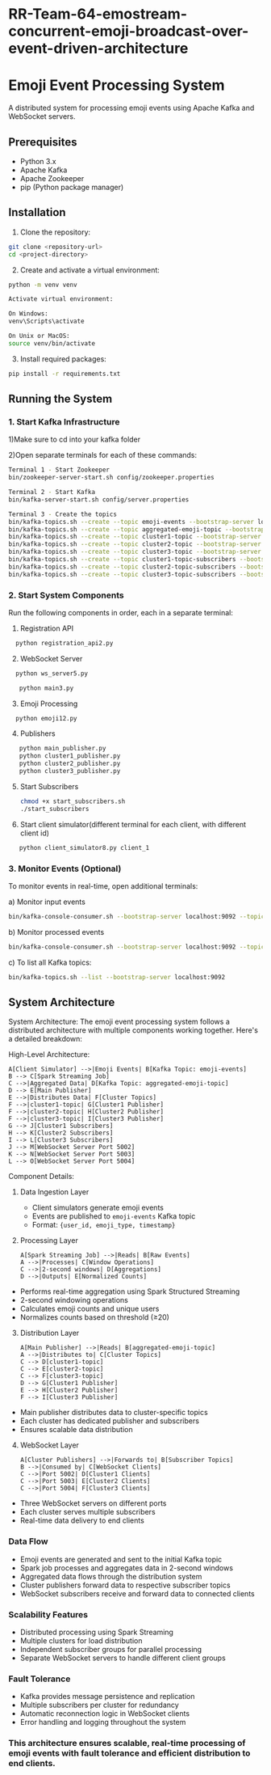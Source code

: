# RR-Team-64-emostream-concurrent-emoji-broadcast-over-event-driven-architecture




# Emoji Event Processing System

A distributed system for processing emoji events using Apache Kafka and WebSocket servers.

## Prerequisites

- Python 3.x
- Apache Kafka
- Apache Zookeeper
- pip (Python package manager)

## Installation

1. Clone the repository:

```bash
git clone <repository-url>
cd <project-directory>
```

2. Create and activate a virtual environment:

```bash
python -m venv venv

Activate virtual environment:

On Windows:
venv\Scripts\activate

On Unix or MacOS:
source venv/bin/activate
```

3. Install required packages:

```bash
pip install -r requirements.txt

```

## Running the System

### 1. Start Kafka Infrastructure
1)Make sure to cd into your kafka folder

2)Open separate terminals for each of these commands:
```bash
Terminal 1 - Start Zookeeper
bin/zookeeper-server-start.sh config/zookeeper.properties

Terminal 2 - Start Kafka
bin/kafka-server-start.sh config/server.properties

Terminal 3 - Create the topics
bin/kafka-topics.sh --create --topic emoji-events --bootstrap-server localhost:9092 --partitions 1 --replication-factor 1
bin/kafka-topics.sh --create --topic aggregated-emoji-topic --bootstrap-server localhost:9092 --partitions 1 --replication-factor 1
bin/kafka-topics.sh --create --topic cluster1-topic --bootstrap-server localhost:9092 --partitions 1 --replication-factor 1
bin/kafka-topics.sh --create --topic cluster2-topic --bootstrap-server localhost:9092 --partitions 1 --replication-factor 1
bin/kafka-topics.sh --create --topic cluster3-topic --bootstrap-server localhost:9092 --partitions 1 --replication-factor 1
bin/kafka-topics.sh --create --topic cluster1-topic-subscribers --bootstrap-server localhost:9092 --partitions 1 --replication-factor 1
bin/kafka-topics.sh --create --topic cluster2-topic-subscribers --bootstrap-server localhost:9092 --partitions 1 --replication-factor 1
bin/kafka-topics.sh --create --topic cluster3-topic-subscribers --bootstrap-server localhost:9092 --partitions 1 --replication-factor 1

```
### 2. Start System Components

Run the following components in order, each in a separate terminal:

1. Registration API
 ```bash
   python registration_api2.py
   ```
 

2. WebSocket Server
 ```bash
   python ws_server5.py
   ```
```bash
   python main3.py
   ```
3. Emoji Processing
 ```bash
   python emoji12.py
   ```
4. Publishers
```bash
   python main_publisher.py
   python cluster1_publisher.py
   python cluster2_publisher.py
   python cluster3_publisher.py
   ```
5. Start Subscribers
   ```bash
   chmod +x start_subscribers.sh
   ./start_subscribers
   ```

6. Start client simulator(different terminal for each client, with different client id)
```bash
   python client_simulator8.py client_1
   ```

### 3. Monitor Events (Optional)

To monitor events in real-time, open additional terminals:

a) Monitor input events
```bash
bin/kafka-console-consumer.sh --bootstrap-server localhost:9092 --topic emoji-events --from-beginning
```
b) Monitor processed events
```bash
bin/kafka-console-consumer.sh --bootstrap-server localhost:9092 --topic aggregated-emoji-topic --from-beginning
```
c) To list all Kafka topics:
```bash
bin/kafka-topics.sh --list --bootstrap-server localhost:9092
```


## System Architecture

System Architecture:
The emoji event processing system follows a distributed architecture with multiple components working together. Here's a detailed breakdown:

High-Level Architecture:

    A[Client Simulator] -->|Emoji Events| B[Kafka Topic: emoji-events]
    B --> C[Spark Streaming Job]
    C -->|Aggregated Data| D[Kafka Topic: aggregated-emoji-topic]
    D --> E[Main Publisher]
    E -->|Distributes Data| F[Cluster Topics]
    F -->|cluster1-topic| G[Cluster1 Publisher]
    F -->|cluster2-topic| H[Cluster2 Publisher]
    F -->|cluster3-topic| I[Cluster3 Publisher]
    G --> J[Cluster1 Subscribers]
    H --> K[Cluster2 Subscribers]
    I --> L[Cluster3 Subscribers]
    J --> M[WebSocket Server Port 5002]
    K --> N[WebSocket Server Port 5003]
    L --> O[WebSocket Server Port 5004]

Component Details:

1. Data Ingestion Layer
   - Client simulators generate emoji events
   - Events are published to `emoji-events` Kafka topic
   - Format: `{user_id, emoji_type, timestamp}`

2. Processing Layer

	  
       A[Spark Streaming Job] -->|Reads| B[Raw Events]
       A -->|Processes| C[Window Operations]
       C -->|2-second windows| D[Aggregations]
       D -->|Outputs| E[Normalized Counts]

- Performs real-time aggregation using Spark Structured Streaming
- 2-second windowing operations
- Calculates emoji counts and unique users
- Normalizes counts based on threshold (≥20)

3. Distribution Layer
  
       A[Main Publisher] -->|Reads| B[aggregated-emoji-topic]
       A -->|Distributes to| C[Cluster Topics]
       C --> D[cluster1-topic]
       C --> E[cluster2-topic]
       C --> F[cluster3-topic]
       D --> G[Cluster1 Publisher]
       E --> H[Cluster2 Publisher]
       F --> I[Cluster3 Publisher]

- Main publisher distributes data to cluster-specific topics
- Each cluster has dedicated publisher and subscribers
- Ensures scalable data distribution

4. WebSocket Layer

	  
       A[Cluster Publishers] -->|Forwards to| B[Subscriber Topics]
       B -->|Consumed by| C[WebSocket Clients]
       C -->|Port 5002| D[Cluster1 Clients]
       C -->|Port 5003| E[Cluster2 Clients]
       C -->|Port 5004| F[Cluster3 Clients]

- Three WebSocket servers on different ports
- Each cluster serves multiple subscribers
- Real-time data delivery to end clients
 
### Data Flow
- Emoji events are generated and sent to the initial Kafka topic
- Spark job processes and aggregates data in 2-second windows
- Aggregated data flows through the distribution system
- Cluster publishers forward data to respective subscriber topics
- WebSocket subscribers receive and forward data to connected clients

### Scalability Features
- Distributed processing using Spark Streaming
- Multiple clusters for load distribution
- Independent subscriber groups for parallel processing
- Separate WebSocket servers to handle different client groups

### Fault Tolerance
- Kafka provides message persistence and replication
- Multiple subscribers per cluster for redundancy
- Automatic reconnection logic in WebSocket clients
- Error handling and logging throughout the system

### This architecture ensures scalable, real-time processing of emoji events with fault tolerance and efficient distribution to end clients.
